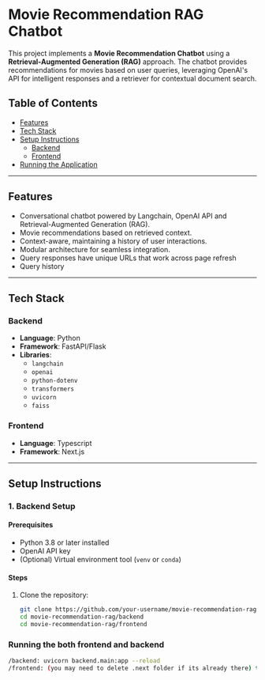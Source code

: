 # Movie Recommendation RAG Chatbot

This project implements a **Movie Recommendation Chatbot** using a **Retrieval-Augmented Generation (RAG)** approach. The chatbot provides recommendations for movies based on user queries, leveraging OpenAI's API for intelligent responses and a retriever for contextual document search.

## Table of Contents

- [Features](#features)
- [Tech Stack](#tech-stack)
- [Setup Instructions](#setup-instructions)
  - [Backend](#backend)
  - [Frontend](#frontend)
- [Running the Application](#running-the-application)


---

## Features

- Conversational chatbot powered by Langchain, OpenAI API and Retrieval-Augmented Generation (RAG).
- Movie recommendations based on retrieved context.
- Context-aware, maintaining a history of user interactions.
- Modular architecture for seamless integration.
- Query responses have unique URLs that work across page refresh
- Query history

---

## Tech Stack

### Backend
- **Language**: Python
- **Framework**: FastAPI/Flask
- **Libraries**: 
  - `langchain`
  - `openai`
  - `python-dotenv`
  - `transformers`
  - `uvicorn`
  - `faiss`

### Frontend
- **Language**: Typescript
- **Framework**: Next.js

---

## Setup Instructions

### 1. Backend Setup

#### Prerequisites
- Python 3.8 or later installed
- OpenAI API key
- (Optional) Virtual environment tool (`venv` or `conda`)

#### Steps
1. Clone the repository:
   ```bash
   git clone https://github.com/your-username/movie-recommendation-rag.git
   cd movie-recommendation-rag/backend
   cd movie-recommendation-rag/frontend

### Running the both frontend and backend
```bash
/backend: uvicorn backend.main:app --reload  
/frontend: (you may need to delete .next folder if its already there) then npm run build, npm run start
